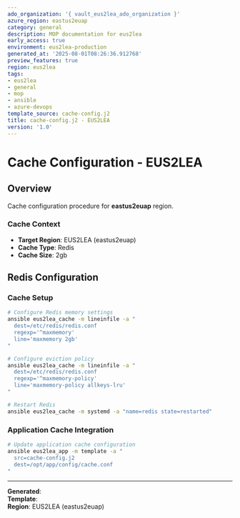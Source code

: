 ```yaml
---
ado_organization: '{ vault_eus2lea_ado_organization }'
azure_region: eastus2euap
category: general
description: MOP documentation for eus2lea
early_access: true
environment: eus2lea-production
generated_at: '2025-08-01T08:26:36.912768'
preview_features: true
region: eus2lea
tags:
- eus2lea
- general
- mop
- ansible
- azure-devops
template_source: cache-config.j2
title: cache-config.j2 - EUS2LEA
version: '1.0'
---
```



# Cache Configuration - EUS2LEA

## Overview

Cache configuration procedure for **eastus2euap** region.

### Cache Context

- **Target Region**: EUS2LEA (eastus2euap)
- **Cache Type**: Redis
- **Cache Size**: 2gb

## Redis Configuration

### Cache Setup
```bash
# Configure Redis memory settings
ansible eus2lea_cache -m lineinfile -a "
  dest=/etc/redis/redis.conf
  regexp='^maxmemory'
  line='maxmemory 2gb'
"

# Configure eviction policy
ansible eus2lea_cache -m lineinfile -a "
  dest=/etc/redis/redis.conf
  regexp='^maxmemory-policy'
  line='maxmemory-policy allkeys-lru'
"

# Restart Redis
ansible eus2lea_cache -m systemd -a "name=redis state=restarted"
```

### Application Cache Integration
```bash
# Update application cache configuration
ansible eus2lea_app -m template -a "
  src=cache-config.j2
  dest=/opt/app/config/cache.conf
"
```

---

**Generated**:   
**Template**:   
**Region**: EUS2LEA (eastus2euap)